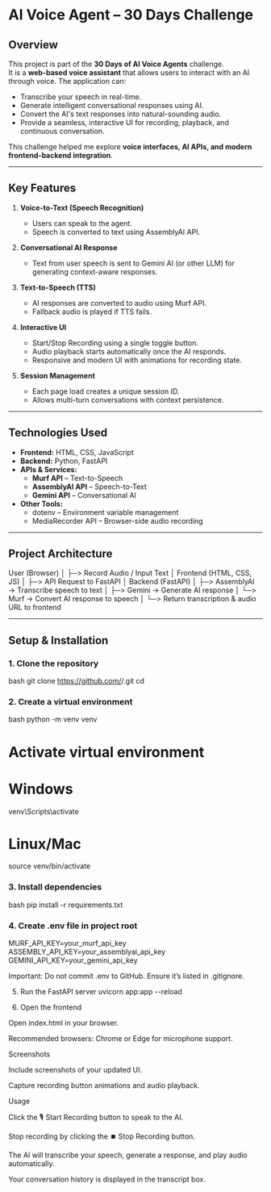 <!-- # 🎙️ AI Voice Agent — 30 Days of AI Voice Agents (Day 13)

## 📌 Project Overview
This project is part of the **30 Days of AI Voice Agents** challenge.  
It’s a **fully functional conversational AI agent** that listens to voice input, processes it using an LLM, and responds back in natural speech — all while remembering context from previous conversations.

---

## 🛠️ Technologies Used
- **Frontend:** HTML, CSS, JavaScript
- **Backend:** Python, FastAPI
- **AI Services:**
  - Speech-to-Text (STT) — Converts voice input to text
  - Large Language Model (LLM) — Generates intelligent responses
  - Text-to-Speech (TTS) — Converts AI responses back into speech
- **Datastore:** In-memory / custom datastore for chat history

---

## ⚙️ Architecture
1. **Voice Input** → User speaks into the microphone.
2. **STT Service** → Audio is transcribed into text.
3. **LLM API** → Processes user query along with previous chat history.
4. **TTS Service** → AI-generated text response is converted to audio.
5. **UI Playback** → Audio response is played back to the user.
6. **Loop** → Conversation continues with remembered context.

---

## ✨ Features
✅ Real-time voice-to-voice AI conversation  
✅ Chat history to maintain conversation context  
✅ Error handling with fallback responses  
✅ Fully responsive, interactive UI  
✅ Single-button recording system with animations  

---

## 📸 Screenshots
*(Add screenshots here of your UI and terminal responses)*

---

## 🚀 Getting Started

### 1️⃣ Clone the Repository
```bash
git clone https://github.com/YOUR_USERNAME/YOUR_REPO_NAME.git
cd YOUR_REPO_NAME -->

# AI Voice Agent – 30 Days Challenge

## Overview
This project is part of the **30 Days of AI Voice Agents** challenge.  
It is a **web-based voice assistant** that allows users to interact with an AI through voice. The application can:

- Transcribe your speech in real-time.
- Generate intelligent conversational responses using AI.
- Convert the AI's text responses into natural-sounding audio.
- Provide a seamless, interactive UI for recording, playback, and continuous conversation.

This challenge helped me explore **voice interfaces, AI APIs, and modern frontend-backend integration**.

---

## Key Features

1. **Voice-to-Text (Speech Recognition)**  
   - Users can speak to the agent.  
   - Speech is converted to text using AssemblyAI API.  

2. **Conversational AI Response**  
   - Text from user speech is sent to Gemini AI (or other LLM) for generating context-aware responses.  

3. **Text-to-Speech (TTS)**  
   - AI responses are converted to audio using Murf API.  
   - Fallback audio is played if TTS fails.  

4. **Interactive UI**  
   - Start/Stop Recording using a single toggle button.  
   - Audio playback starts automatically once the AI responds.  
   - Responsive and modern UI with animations for recording state.  

5. **Session Management**  
   - Each page load creates a unique session ID.  
   - Allows multi-turn conversations with context persistence.

---

## Technologies Used

- **Frontend:** HTML, CSS, JavaScript  
- **Backend:** Python, FastAPI  
- **APIs & Services:**  
  - **Murf API** – Text-to-Speech  
  - **AssemblyAI API** – Speech-to-Text  
  - **Gemini API** – Conversational AI  
- **Other Tools:**  
  - dotenv – Environment variable management  
  - MediaRecorder API – Browser-side audio recording  

---

## Project Architecture

User (Browser)
│
├─> Record Audio / Input Text
│
Frontend (HTML, CSS, JS)
│
├─> API Request to FastAPI
│
Backend (FastAPI)
│ ├─> AssemblyAI → Transcribe speech to text
│ ├─> Gemini → Generate AI response
│ └─> Murf → Convert AI response to speech
│
└─> Return transcription & audio URL to frontend


---

## Setup & Installation

### 1. Clone the repository
bash
git clone https://github.com/<username>/<repo-name>.git
cd <repo-name>


### 2. Create a virtual environment
bash
python -m venv venv
# Activate virtual environment
# Windows
venv\Scripts\activate
# Linux/Mac
source venv/bin/activate


### 3. Install dependencies
bash
pip install -r requirements.txt

### 4. Create .env file in project root
MURF_API_KEY=your_murf_api_key
ASSEMBLY_API_KEY=your_assemblyai_api_key
GEMINI_API_KEY=your_gemini_api_key


Important: Do not commit .env to GitHub. Ensure it’s listed in .gitignore.

5. Run the FastAPI server
uvicorn app:app --reload

6. Open the frontend

Open index.html in your browser.

Recommended browsers: Chrome or Edge for microphone support.

Screenshots

Include screenshots of your updated UI.

Capture recording button animations and audio playback.

Usage

Click the 🎙️ Start Recording button to speak to the AI.

Stop recording by clicking the ⏹️ Stop Recording button.

The AI will transcribe your speech, generate a response, and play audio automatically.

Your conversation history is displayed in the transcript box.
